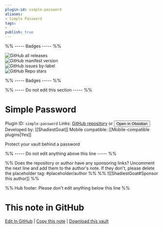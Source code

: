 ```yaml
---
plugin-id: simple-password
aliases:
- Simple Password
tags: 
- 
publish: true
---
```


%% ----- Badges ----- %%

![GitHub all releases](https://img.shields.io/github/downloads/ShadiestGoat/obsidian-simple-password/total?color=573E7A&logo=github&style=for-the-badge)   
![GitHub manifest version](https://img.shields.io/github/manifest-json/v/ShadiestGoat/obsidian-simple-password?color=573E7A&logo=github&style=for-the-badge)   
![GitHub issues by-label](https://img.shields.io/github/issues/ShadiestGoat/obsidian-simple-password/help%20wanted?color=573E7A&logo=github&style=for-the-badge)   
![GitHub Repo stars](https://img.shields.io/github/stars/ShadiestGoat/obsidian-simple-password?color=573E7A&logo=github&style=for-the-badge)

%% ----- Badges ----- %%

%% ----- Do not edit this section ----- %%

# Simple Password

Plugin ID: `simple-password`
Links: [GitHub repository](https://github.com/ShadiestGoat/obsidian-simple-password) or [<button id=HH>Open in Obsidian</button>](obsidian://show-plugin?id=simple-password)
Developed by: [[ShadiestGoat]]
Mobile compatible: [[Mobile-compatible plugins|Yes]]

Protect your vault behind a password

%% ----- Do not edit anything above this line ----- %% 

%% Does the repository or author have any sponsoring links? Uncomment the next line and add them to the author's note. If they don't, please delete the placeholder tag: #placeholder/author %%
%% ![[ShadiestGoat#Sponsor this author]] %%

%% Hub footer: Please don't edit anything below this line %%

# This note in GitHub

<span class="git-footer">[Edit In GitHub](https://github.dev/obsidian-community/obsidian-hub/blob/main/02%20-%20Community%20Expansions/02.05%20All%20Community%20Expansions/Plugins/simple-password.md "git-hub-edit-note") | [Copy this note](https://raw.githubusercontent.com/obsidian-community/obsidian-hub/main/02%20-%20Community%20Expansions/02.05%20All%20Community%20Expansions/Plugins/simple-password.md "git-hub-copy-note") | [Download this vault](https://github.com/obsidian-community/obsidian-hub/archive/refs/heads/main.zip "git-hub-download-vault") </span>
